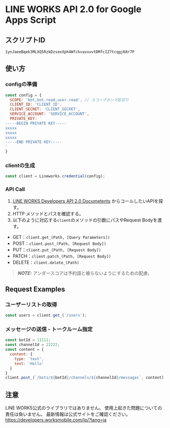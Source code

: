 # LINE WORKS API 2.0 for Google Apps Script
## スクリプトID
`1ynJaeeBqek3MLXQ5RzkDzsexXph4WfckvavxuvtDMfcIZ7tcqgj68r7P`

## 使い方
### configの準備
```javascript
const config = {
  SCOPE: 'bot,bot.read,user.read', // スコープカンマ区切り
  CLIENT_ID: 'CLIENT_ID',
  CLIENT_SECRET: 'CLIENT_SECRET',
  SERVICE_ACCOUNT: 'SERVICE_ACCOUNT',
  PRIVATE_KEY: `
-----BEGIN PRIVATE KEY-----
xxxxx
xxxxx
xxxxx
-----END PRIVATE KEY-----
`
}
```

### clientの生成
```javascript
const client = Lineworks.credential(config);
```

### API Call
1. [LINE WORKS Developers API 2.0 Documetents](https://developers.worksmobile.com/jp/reference/introduction?lang=ja) からコールしたいAPIを探す。
2. HTTP メソッドとパスを確認する。
3. 以下のように対応する`client`のメソッドの引数にパスやRequest Bodyを渡す。
- GET：`client.get_(Path, [Query Parameters])`
- POST：`client.post_(Path, [Request Body])`
- PUT：`client.put_(Path, [Request Body])`
- PATCH：`client.patch_(Path, [Request Body])`
- DELETE：`client.delete_(Path)`

> **_NOTE:_** アンダースコアは予約語と被らないようにするための配慮。


## Request Examples
### ユーザーリストの取得
```javascript
const users = client.get_('/users');
```

### メッセージの送信 - トークルーム指定
```javascript
const botId = 11111;
const channelId = 22222;
const content = {
  content: {
    type: 'text',
    text: 'Hello'
  }
}
client.post_(`/bots/${botId}/channels/${channelId}/messages`, content);
```

## 注意
LINE WORKS公式のライブラリではありません。
使用上起きた問題についての責任は負いません。
最新情報は公式サイトをご確認ください。
https://developers.worksmobile.com/jp/?lang=ja
